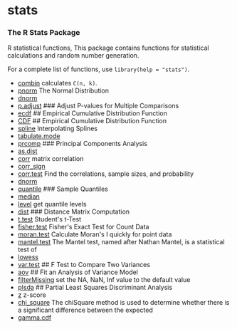 # stats

### The R Stats Package 
 
 R statistical functions, This package contains 
 functions for statistical calculations and random 
 number generation.
 
 For a complete list of functions, use ``library(help = "stats")``.

+ [combin](stats/combin.1) calculates ``C(n, k)``.
+ [pnorm](stats/pnorm.1) The Normal Distribution
+ [dnorm](stats/dnorm.1) 
+ [p.adjust](stats/p.adjust.1) ### Adjust P-values for Multiple Comparisons
+ [ecdf](stats/ecdf.1) ## Empirical Cumulative Distribution Function
+ [CDF](stats/CDF.1) ## Empirical Cumulative Distribution Function
+ [spline](stats/spline.1) Interpolating Splines
+ [tabulate.mode](stats/tabulate.mode.1) 
+ [prcomp](stats/prcomp.1) ### Principal Components Analysis
+ [as.dist](stats/as.dist.1) 
+ [corr](stats/corr.1) matrix correlation
+ [corr_sign](stats/corr_sign.1) 
+ [corr.test](stats/corr.test.1) Find the correlations, sample sizes, and probability 
+ [dnorm](stats/dnorm.1) 
+ [quantile](stats/quantile.1) ### Sample Quantiles
+ [median](stats/median.1) 
+ [level](stats/level.1) get quantile levels
+ [dist](stats/dist.1) ### Distance Matrix Computation
+ [t.test](stats/t.test.1) Student's t-Test
+ [fisher.test](stats/fisher.test.1) Fisher's Exact Test for Count Data
+ [moran.test](stats/moran.test.1) Calculate Moran's I quickly for point data
+ [mantel.test](stats/mantel.test.1) The Mantel test, named after Nathan Mantel, is a statistical test of 
+ [lowess](stats/lowess.1) 
+ [var.test](stats/var.test.1) ## F Test to Compare Two Variances
+ [aov](stats/aov.1) ## Fit an Analysis of Variance Model
+ [filterMissing](stats/filterMissing.1) set the NA, NaN, Inf value to the default value
+ [plsda](stats/plsda.1) ## Partial Least Squares Discriminant Analysis
+ [z](stats/z.1) z-score
+ [chi_square](stats/chi_square.1) The chiSquare method is used to determine whether there is a significant difference between the expected
+ [gamma.cdf](stats/gamma.cdf.1) 
